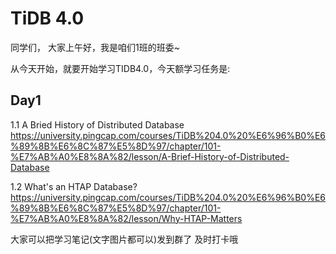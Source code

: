 # TiDB 4.0 

同学们， 大家上午好，我是咱们1班的班委~

从今天开始，就要开始学习TIDB4.0，今天额学习任务是: 

## Day1

1.1 A Bried History of Distributed Database https://university.pingcap.com/courses/TiDB%204.0%20%E6%96%B0%E6%89%8B%E6%8C%87%E5%8D%97/chapter/101-%E7%AB%A0%E8%8A%82/lesson/A-Brief-History-of-Distributed-Database

1.2 What's an HTAP Database? https://university.pingcap.com/courses/TiDB%204.0%20%E6%96%B0%E6%89%8B%E6%8C%87%E5%8D%97/chapter/101-%E7%AB%A0%E8%8A%82/lesson/Why-HTAP-Matters

大家可以把学习笔记(文字图片都可以)发到群了 及时打卡哦 

